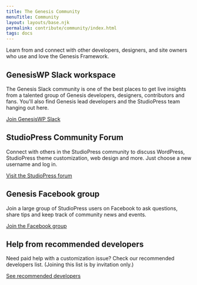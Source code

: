 ```yaml
---
title: The Genesis Community
menuTitle: Community
layout: layouts/base.njk
permalink: contribute/community/index.html
tags: docs
---
```


Learn from and connect with other developers, designers, and site owners who use and love the Genesis Framework.

## GenesisWP Slack workspace

The Genesis Slack community is one of the best places to get live insights from a talented group of Genesis developers, designers, contributors and fans. You'll also find Genesis lead developers and the StudioPress team hanging out here.

<a href="https://genesis.community/slack" class="button">Join GenesisWP Slack</a>

## StudioPress Community Forum

Connect with others in the StudioPress community to discuss WordPress, StudioPress theme customization, web design and more. Just choose a new username and log in.

<a href="https://studiopress.community/" class="button">Visit the StudioPress forum</a>

## Genesis Facebook group

Join a large group of StudioPress users on Facebook to ask questions, share tips and keep track of community news and events.

<a href="https://www.facebook.com/groups/genesiswp/" class="button">Join the Facebook group</a>

## Help from recommended developers

Need paid help with a customization issue? Check our recommended developers list. (Joining this list is by invitation only.)

<a href="https://www.studiopress.com/genesis-developers/" class="button">See recommended developers</a>